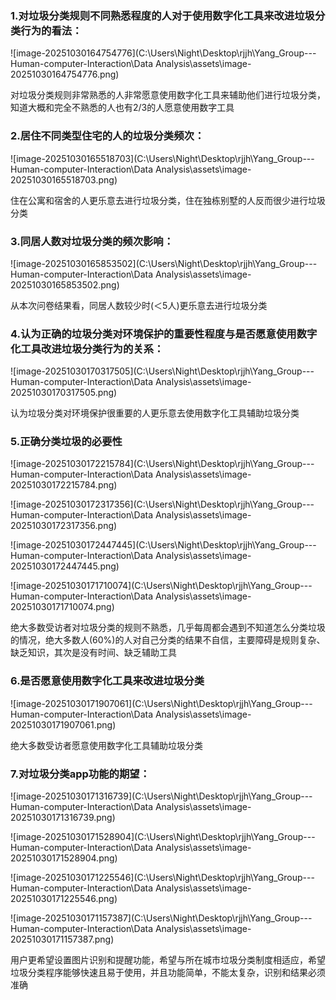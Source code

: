 ### 1.对垃圾分类规则**不同熟悉程度**的人对于使**用数字化工具**来改进垃圾分类行为的**看法**：

![image-20251030164754776](C:\Users\Night\Desktop\rjjh\Yang_Group---Human-computer-Interaction\Data Analysis\assets\image-20251030164754776.png)

对垃圾分类规则非常熟悉的人非常愿意使用数字化工具来辅助他们进行垃圾分类，知道大概和完全不熟悉的人也有2/3的人愿意使用数字工具

### 2.居住不同类型住宅的人的垃圾分类频次：

![image-20251030165518703](C:\Users\Night\Desktop\rjjh\Yang_Group---Human-computer-Interaction\Data Analysis\assets\image-20251030165518703.png)

住在公寓和宿舍的人更乐意去进行垃圾分类，住在独栋别墅的人反而很少进行垃圾分类

### 3.同居人数对垃圾分类的频次影响：

![image-20251030165853502](C:\Users\Night\Desktop\rjjh\Yang_Group---Human-computer-Interaction\Data Analysis\assets\image-20251030165853502.png)

从本次问卷结果看，同居人数较少时(＜5人)更乐意去进行垃圾分类

### 4.认为正确的垃圾分类对环境保护的重要性程度与是否愿意使用数字化工具改进垃圾分类行为的关系：

![image-20251030170317505](C:\Users\Night\Desktop\rjjh\Yang_Group---Human-computer-Interaction\Data Analysis\assets\image-20251030170317505.png)

认为垃圾分类对环境保护很重要的人更乐意去使用数字化工具辅助垃圾分类

### 5.正确分类垃圾的必要性

![image-20251030172215784](C:\Users\Night\Desktop\rjjh\Yang_Group---Human-computer-Interaction\Data Analysis\assets\image-20251030172215784.png)

![image-20251030172317356](C:\Users\Night\Desktop\rjjh\Yang_Group---Human-computer-Interaction\Data Analysis\assets\image-20251030172317356.png)

![image-20251030172447445](C:\Users\Night\Desktop\rjjh\Yang_Group---Human-computer-Interaction\Data Analysis\assets\image-20251030172447445.png)

![image-20251030171710074](C:\Users\Night\Desktop\rjjh\Yang_Group---Human-computer-Interaction\Data Analysis\assets\image-20251030171710074.png)

绝大多数受访者对垃圾分类的规则不熟悉，几乎每周都会遇到不知道怎么分类垃圾的情况，绝大多数人(60%)的人对自己分类的结果不自信，主要障碍是规则复杂、缺乏知识，其次是没有时间、缺乏辅助工具

### 6.是否愿意使用数字化工具来改进垃圾分类

![image-20251030171907061](C:\Users\Night\Desktop\rjjh\Yang_Group---Human-computer-Interaction\Data Analysis\assets\image-20251030171907061.png)

绝大多数受访者愿意使用数字化工具辅助垃圾分类

### 7.对垃圾分类app功能的期望：

![image-20251030171316739](C:\Users\Night\Desktop\rjjh\Yang_Group---Human-computer-Interaction\Data Analysis\assets\image-20251030171316739.png)

![image-20251030171528904](C:\Users\Night\Desktop\rjjh\Yang_Group---Human-computer-Interaction\Data Analysis\assets\image-20251030171528904.png)

![image-20251030171225546](C:\Users\Night\Desktop\rjjh\Yang_Group---Human-computer-Interaction\Data Analysis\assets\image-20251030171225546.png)

![image-20251030171157387](C:\Users\Night\Desktop\rjjh\Yang_Group---Human-computer-Interaction\Data Analysis\assets\image-20251030171157387.png)

用户更希望设置图片识别和提醒功能，希望与所在城市垃圾分类制度相适应，希望垃圾分类程序能够快速且易于使用，并且功能简单，不能太复杂，识别和结果必须准确